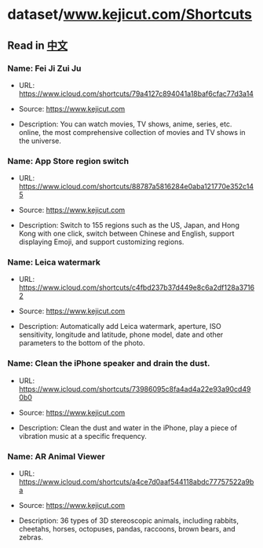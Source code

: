 # dataset/www.kejicut.com/Shortcuts

## Read in [中文](README_ZH.md)

### Name: Fei Ji Zui Ju



- URL: https://www.icloud.com/shortcuts/79a4127c894041a18baf6cfac77d3a14

- Source: https://www.kejicut.com

- Description: You can watch movies, TV shows, anime, series, etc. online, the most comprehensive collection of movies and TV shows in the universe.

### Name: App Store region switch

- URL: https://www.icloud.com/shortcuts/88787a5816284e0aba121770e352c145

- Source: https://www.kejicut.com

- Description: Switch to 155 regions such as the US, Japan, and Hong Kong with one click, switch between Chinese and English, support displaying Emoji, and support customizing regions.

### Name: Leica watermark

- URL: https://www.icloud.com/shortcuts/c4fbd237b37d449e8c6a2df128a37162

- Source: https://www.kejicut.com

- Description: Automatically add Leica watermark, aperture, ISO sensitivity, longitude and latitude, phone model, date and other parameters to the bottom of the photo.

### Name: Clean the iPhone speaker and drain the dust.

- URL: https://www.icloud.com/shortcuts/73986095c8fa4ad4a22e93a90cd490b0

- Source: https://www.kejicut.com

- Description: Clean the dust and water in the iPhone, play a piece of vibration music at a specific frequency.

### Name: AR Animal Viewer

- URL: https://www.icloud.com/shortcuts/a4ce7d0aaf544118abdc77757522a9ba

- Source: https://www.kejicut.com

- Description: 36 types of 3D stereoscopic animals, including rabbits, cheetahs, horses, octopuses, pandas, raccoons, brown bears, and zebras.

